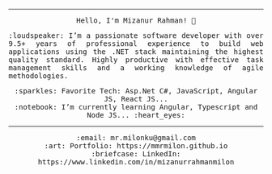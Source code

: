 <!--<img src="https://raw.github.com/mmrmilon/mmrmilon/master/28690641q4g4f.jpg"/>-->
 <hr></hr>
<p align="center">
  <samp>
    Hello, I'm Mizanur Rahman! 👋 <br>
  </samp>
</p>
<p align="justify">
  <samp>
    :loudspeaker: I’m a passionate software developer with over 9.5+ years of professional experience to build web applications using the .NET stack maintaining the highest quality standard. Highly productive with effective task management skills and a working knowledge of agile methodologies.
  </samp>
</p>
<p align="center">
  <samp>
    :sparkles: Favorite Tech: Asp.Net C#, JavaScript, Angular JS, React JS... <br>
    :notebook: I’m currently learning Angular, Typescript and Node JS... :heart_eyes:  <br>
  </samp>
</p>
<hr></hr>
<p align="center">
  <samp>   
    :email:	mr.milonku@gmail.com <br>
    :art: Portfolio: https://mmrmilon.github.io <br>
    :briefcase: LinkedIn: https://www.linkedin.com/in/mizanurrahmanmilon <br>
  </samp>
</p>

